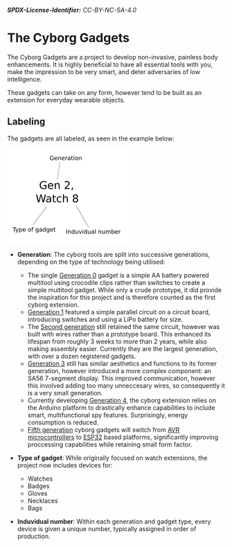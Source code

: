 ***SPDX-License-Identifier:*** *CC-BY-NC-SA-4.0*

# The Cyborg Gadgets

The Cyborg Gadgets are a project to develop non-invasive, painless body enhancements. 
It is highly beneficial to have all essential tools with you, make the impression to be very smart, and deter adversaries of low intelligence. 

These gadgets can take on any form, however tend to be built as an extension for everyday wearable objects.

## Labeling

The gadgets are all labeled, as seen in the example below:

![](data/label.png)

- **Generation**: The cyborg tools are split into successive generations, depending on the type of technology being utilised:

    - The single [Generation 0](./Generation_0/Generation_0.md) gadget is a simple AA battery powered multitool using crocodile clips rather than switches to create a simple multitool gadget. 
    While only a crude prototype, it did provide the inspiration for this project and is therefore counted as the first cyborg extension.
    - [Generation 1](./Generation_1/Generation_1.md) featured a simple parallel circuit on a circuit board, introducing switches and using a LiPo battery for size. 
    - The [Second generation](./Generation_2/Generation_2.md) still retained the same circuit, however was built with wires rather than a prototype board. 
    This enhanced its lifespan from roughly 3 weeks to more than 2 years, while also making assembly easier. Currently they are the largest generation, with over a dozen registered gadgets.
    - [Generation 3](./Generation_3/Generation_3.md) still has similar aesthetics and functions to its former generation, however introduced a more complex component: an SA56 7-segment display. This improved communication, however this involved adding too many unneccesary wires, so consequently it is a very small generation.  
    - Currently developing [Generation 4](./Generation_4/Generation_4.md), the cyborg extension relies on the Arduino platform to drastically enhance capabilities to include smart, multifunctional spy features. Surprisingly, energy consumption is reduced.
    - [Fifth generation](./Generation_5/Generation_5.md) cyborg gadgets will switch from [AVR microcontrollers]() to [ESP32](https://www.espressif.com/en/products/socs/esp32-c3) based platforms, significantly improving proccessing capabilities while retaining small form factor.

- **Type of gadget**: While originally focused on watch extensions, the project now includes devices for:

    - Watches
    - Badges
    - Gloves
    - Necklaces
    - Bags

- **Induvidual number**: Within each generation and gadget type, every device is given a unique number, typically assigned in order of production. 